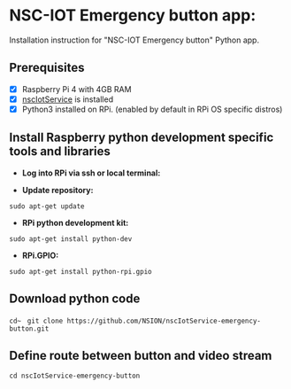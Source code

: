 # NSC-IOT Emergency button app:

Installation instruction for "NSC-IOT Emergency button" Python app. 

## Prerequisites

- [x] Raspberry Pi 4 with 4GB RAM
- [x] [nscIotService](https://github.com/NSION/nscIotService-docker/blob/main/Installation-nscIotService.md) is installed
- [x] Python3 installed on RPi. (enabled by default in RPi OS specific distros)

## Install Raspberry python development specific tools and libraries 

- **Log into RPi via ssh or local terminal:**

- **Update repository:**

```sudo apt-get update```

- **RPi python development kit:**

```sudo apt-get install python-dev```

- **RPi.GPIO:**

```sudo apt-get install python-rpi.gpio```

## Download python code

```cd~ ```
```git clone https://github.com/NSION/nscIotService-emergency-button.git ```

## Define route between button and video stream

```cd nscIotService-emergency-button ```
```nano 
